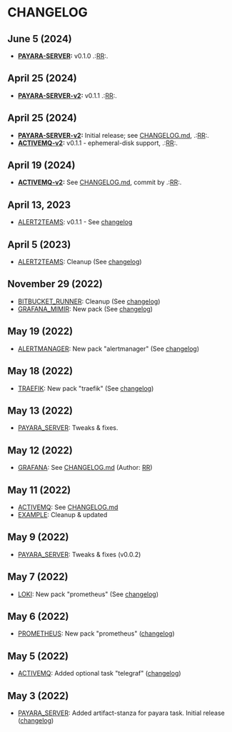 # CHANGELOG

## June 5 (2024)
  * **[PAYARA-SERVER](packs/payara-server/README.md):** v0.1.0 .:[RR]:.

## April 25 (2024)
  * **[PAYARA-SERVER-v2](packs/payara-server-v2/README.md):** v0.1.1 .:[RR]:.

## April 25 (2024)
  * **[PAYARA-SERVER-v2](packs/payara-server-v2/README.md):** Initial release; see [CHANGELOG.md](packs/payara-server-v2/CHANGELOG.md), .:[RR]:.
  * **[ACTIVEMQ-v2](packs/activemq-v2/README.md):** v0.1.1 - ephemeral-disk support, .:[RR]:.

## April 19 (2024)
  * **[ACTIVEMQ-v2](packs/activemq-v2/README.md):** See [CHANGELOG.md](packs/activemq-v2/CHANGELOG.md), commit by .:[RR]:.

## April 13, 2023
  * [ALERT2TEAMS](packs/alert2teams/README.md): v0.1.1 - See [changelog](packs/alert2teams/CHANGELOG.md)

## April 5 (2023)
  * [ALERT2TEAMS](packs/alert2teams/README.md): Cleanup (See [changelog](packs/alert2teams/CHANGELOG.md))

## November 29 (2022)
  * [BITBUCKET_RUNNER](packs/bitbucket_runner/README.md): Cleanup (See [changelog](packs/bitbucket_runner/CHANGELOG.md))
  * [GRAFANA_MIMIR](packs/grafana_mimir/README.md): New pack (See [changelog](packs/grafana_mimir/CHANGELOG.md))

## May 19 (2022)
  * [ALERTMANAGER](packs/alertmanager/README.md): New pack "alertmanager" (See [changelog](packs/alertmanager/CHANGELOG.md))

## May 18 (2022)
  * [TRAEFIK](packs/traefik/README.md): New pack "traefik" (See [changelog](packs/traefik/CHANGELOG.md))

## May 13 (2022)
  * [PAYARA_SERVER](packs/payara_server/README.md): Tweaks & fixes.

## May 12 (2022)
  * [GRAFANA](packs/grafana/README.md): See [CHANGELOG.md](packs/grafana/CHANGELOG.md) (Author: [RR])

## May 11 (2022)
  * [ACTIVEMQ](packs/activemq/README.md): See [CHANGELOG.md](packs/activemq/CHANGELOG.md)
  * [EXAMPLE](packs/example/README.md): Cleanup & updated

## May 9 (2022)
  * [PAYARA_SERVER](packs/payara_server/README.md): Tweaks & fixes (v0.0.2)

## May 7 (2022)
  * [LOKI](packs/loki/README.md): New pack "prometheus" (See [changelog](packs/loki/CHANGELOG.md))

## May 6 (2022)
  * [PROMETHEUS](packs/prometheus/README.md): New pack "prometheus" ([changelog](packs/prometheus/CHANGELOG.md))

## May 5 (2022)
  * [ACTIVEMQ](packs/activemq/README.md): Added optional task "telegraf" ([changelog](packs/activemq/CHANGELOG.md))

## May 3 (2022)
  * [PAYARA_SERVER](packs/payara_server/README.md): Added artifact-stanza for payara task. Initial release ([changelog](packs/payara_server/CHANGELOG.md))


[RR]: rune.ronneseth@kred.no

